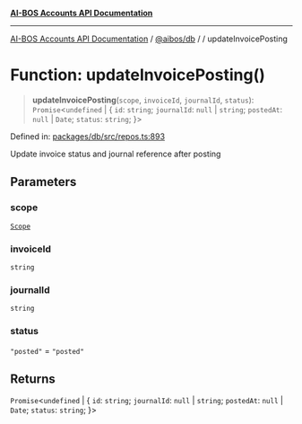 [**AI-BOS Accounts API Documentation**](../../../README.md)

***

[AI-BOS Accounts API Documentation](../../../README.md) / [@aibos/db](../README.md) / [](../README.md) / updateInvoicePosting

# Function: updateInvoicePosting()

> **updateInvoicePosting**(`scope`, `invoiceId`, `journalId`, `status`): `Promise`\<`undefined` \| \{ `id`: `string`; `journalId`: `null` \| `string`; `postedAt`: `null` \| `Date`; `status`: `string`; \}\>

Defined in: [packages/db/src/repos.ts:893](https://github.com/pohlai88/accounts/blob/48103fb36d28b2b9bfb33472b6de2f719773cde9/packages/db/src/repos.ts#L893)

Update invoice status and journal reference after posting

## Parameters

### scope

[`Scope`](../interfaces/Scope.md)

### invoiceId

`string`

### journalId

`string`

### status

`"posted"` = `"posted"`

## Returns

`Promise`\<`undefined` \| \{ `id`: `string`; `journalId`: `null` \| `string`; `postedAt`: `null` \| `Date`; `status`: `string`; \}\>
